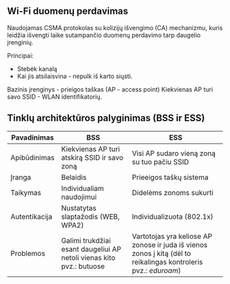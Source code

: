 ## Wi-Fi duomenų perdavimas
Naudojamas CSMA protokolas su kolizijų išvengimo (CA) mechanizmu, kuris leidžia išvengti laike sutampančio duomenų perdavimo tarp daugelio įrenginių.

Principai:
- Stebėk kanalą
- Kai jis atsilaisvina - nepulk iš karto siųsti.

Bazinis įrenginys - prieigos taškas (AP - access point)
Kiekvienas AP turi savo SSID - WLAN identifikatorių.

## Tinklų architektūros palyginimas (BSS ir ESS)
| Pavadinimas   | BSS                                                    | ESS                                                                                                              |
| ------------- | ------------------------------------------------------ | ---------------------------------------------------------------------------------------------------------------- |
| Apibūdinimas  | Kiekvienas AP turi atskirą SSID ir savo zoną           | Visi AP sudaro vieną zoną su tuo pačiu SSID                                                                      |
| Įranga        | Belaidis                                               | Prieeigos taškų sistema                                                                                          |
| Taikymas      | Individualiam naudojimui                               | Didelėms zonoms sukurti                                                                                          |
| Autentikacija | Nustatytas slaptažodis (WEB, WPA2)                     | Individualizuota (802.1x)                                                                                        |
| Problemos     | Galimi trukdžiai esant daugeliui AP netoli vienas kito pvz.: butuose | Vartotojas yra keliose AP zonose ir juda iš vienos zonos į kitą (dėl to reikalingas kontroleris pvz.: *eduroam*) | 

